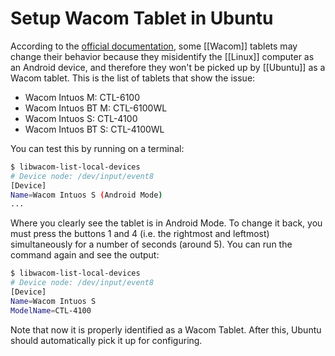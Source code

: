 
# Setup Wacom Tablet in Ubuntu

According to the [official documentation](https://github.com/linuxwacom/libwacom/wiki/Troubleshooting#special-cases), some [[Wacom]] tablets may change their behavior because they misidentify the [[Linux]] computer as an Android device, and therefore they won't be picked up by [[Ubuntu]] as a Wacom tablet. This is the list of tablets that show the issue:

- Wacom Intuos M: CTL-6100
- Wacom Intuos BT M: CTL-6100WL
- Wacom Intuos S: CTL-4100
- Wacom Intuos BT S: CTL-4100WL

 You can test this by running on a terminal:

```bash
$ libwacom-list-local-devices 
# Device node: /dev/input/event8
[Device]
Name=Wacom Intuos S (Android Mode)
...
```

Where you clearly see the tablet is in Android Mode. To change it back, you must press the buttons 1 and 4 (i.e. the rightmost and leftmost) simultaneously for a number of seconds (around 5). You can run the command again and see the output:

```bash
$ libwacom-list-local-devices 
# Device node: /dev/input/event8
[Device]
Name=Wacom Intuos S
ModelName=CTL-4100
```
Note that now it is properly identified as a Wacom Tablet. After this, Ubuntu should automatically pick it up for configuring.
